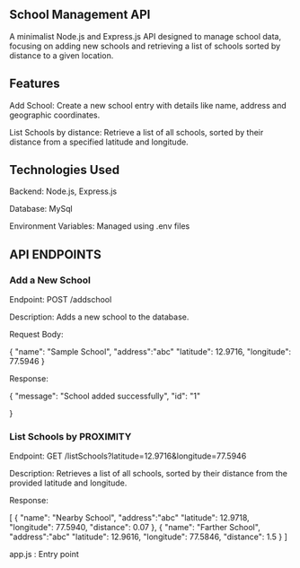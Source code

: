 ## School Management API

A minimalist Node.js and Express.js API designed to manage school data, focusing on adding new schools and retrieving a list of schools sorted by distance to a given location.

## Features

Add School: Create a new school entry with details like name, address and geographic coordinates.

List Schools by distance: Retrieve a list of all schools, sorted by their distance from a specified latitude and longitude.


## Technologies Used

Backend: Node.js, Express.js

Database: MySql

Environment Variables: Managed using .env files

## API ENDPOINTS 
### Add a New School

Endpoint: POST /addschool

Description: Adds a new school to the database.

Request Body:

{
  "name": "Sample School",
  "address":"abc"
  "latitude": 12.9716,
  "longitude": 77.5946
}

Response:

{
  "message": "School added successfully",
  "id": "1"
  
}


### List Schools by PROXIMITY

Endpoint: GET /listSchools?latitude=12.9716&longitude=77.5946

Description: Retrieves a list of all schools, sorted by their distance from the provided latitude and longitude.

Response:

[
  {
    "name": "Nearby School",
    "address":"abc"
    "latitude": 12.9718,
    "longitude": 77.5940,
    "distance": 0.07
  },
  {
    "name": "Farther School",
    "address":"abc"
    "latitude": 12.9616,
    "longitude": 77.5846,
    "distance": 1.5
  }
]

app.js : Entry point 
